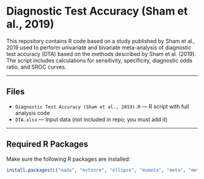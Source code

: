 # Diagnostic Test Accuracy (Sham et al., 2019)

This repository contains R code based on a study published by Sham et al., 2019 used to perform univariate and bivariate meta-analysis of diagnostic test accuracy (DTA) based on the methods described by Sham et al. (2019). The script includes calculations for sensitivity, specificity, diagnostic odds ratio, and SROC curves.

---

## Files

- `Diagnostic Test Accuracy (Sham et al., 2019).R` — R script with full analysis code
- `DTA.xlsx` — Input data (not included in repo; you must add it)

---

## Required R Packages

Make sure the following R packages are installed:

```r
install.packages(c("mada", "mvtnorm", "ellipse", "mvmeta", "meta", "metafor", "readxl"))
